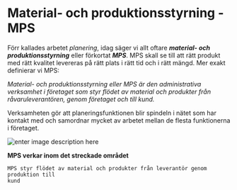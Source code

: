 # Material- och produktionsstyrning - MPS

Förr kallades arbetet _planering_, idag säger vi allt oftare **_material- och produktionsstyrning_** eller förkortat **_MPS_**. MPS skall se till att rätt produkt med rätt kvalitet levereras på rätt plats i rätt tid och i rätt mängd. Mer exakt definierar vi MPS:

_Material- och produktionsstyrning eller MPS är den administrativa verksamhet i företaget som styr flödet av material och produkter från råvaruleverantören, genom företaget och till kund._

Verksamheten gör att planeringsfunktionen blir spindeln i nätet som har kontakt med och samordnar mycket av arbetet mellan de flesta funktionerna i företaget.

![enter image description here](https://lernia.itslearning.com/data/1821/C33238/Bilder/Produktionsteknik%20%26%20Ekonomi/mps.JPG)

**MPS verkar inom det streckade området**

    MPS styr flödet av material och produkter från leverantör genom produktion till 
    kund
